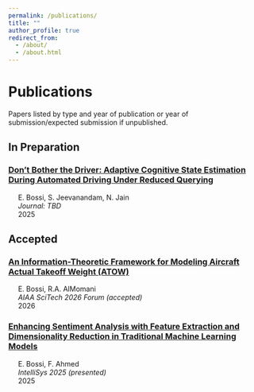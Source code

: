 ```yaml
---
permalink: /publications/
title: ""
author_profile: true
redirect_from: 
  - /about/
  - /about.html
---
```


# Publications

Papers listed by type and year of publication or year of submission/expected submission if unpublished.


## In Preparation
### [Don’t Bother the Driver: Adaptive Cognitive State Estimation During Automated Driving Under Reduced Querying](https://bossiemanuele.github.io/portfolio/01_SURF/)  
&nbsp;&nbsp;&nbsp;&nbsp; E. Bossi, S. Jeevanandam, N. Jain      
&nbsp;&nbsp;&nbsp;&nbsp; *Journal: TBD*     
&nbsp;&nbsp;&nbsp;&nbsp; 2025    

## Accepted

### [An Information-Theoretic Framework for Modeling Aircraft Actual Takeoff Weight (ATOW)](https://bossiemanuele.github.io/portfolio/02_ATOW/)  
&nbsp;&nbsp;&nbsp;&nbsp; E. Bossi, R.A. AlMomani      
&nbsp;&nbsp;&nbsp;&nbsp; *AIAA SciTech 2026 Forum (accepted)*      
&nbsp;&nbsp;&nbsp;&nbsp; 2026

### [Enhancing Sentiment Analysis with Feature Extraction and Dimensionality Reduction in Traditional Machine Learning Models]()  
&nbsp;&nbsp;&nbsp;&nbsp; E. Bossi, F. Ahmed      
&nbsp;&nbsp;&nbsp;&nbsp; *IntelliSys 2025 (presented)*     
&nbsp;&nbsp;&nbsp;&nbsp; 2025    

